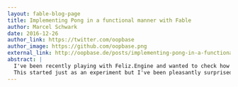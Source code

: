 ```yaml
---
layout: fable-blog-page
title: Implementing Pong in a functional manner with Fable
author: Marcel Schwark
date: 2016-12-26
author_link: https://twitter.com/oopbase
author_image: https://github.com/oopbase.png
external_link: http://oopbase.de/posts/implementing-pong-in-a-functional-manner-with-fable/
abstract: |
  I've been recently playing with Feliz.Engine and wanted to check how easy was to adapt it to an alternative Virtual-DOM implementation, like Snabbdom.
  This started just as an experiment but I've been pleasantly surprised by how simple yet powerful Snabbdom is, and more importantly how well it fits with the Elmish architecture
---
```

